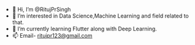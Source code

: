 - 👋 Hi, I’m @RitujPrSingh
- 👀 I’m interested in Data Science,Machine Learning and field related to that.
- 🌱 I’m currently learning Flutter along with Deep Learning.
- 📫 Email- ritujpr123@gmail.com

<!---
RitujPrSingh/RitujPrSingh is a ✨ special ✨ repository because its `README.md` (this file) appears on your GitHub profile.
You can click the Preview link to take a look at your changes.
--->
